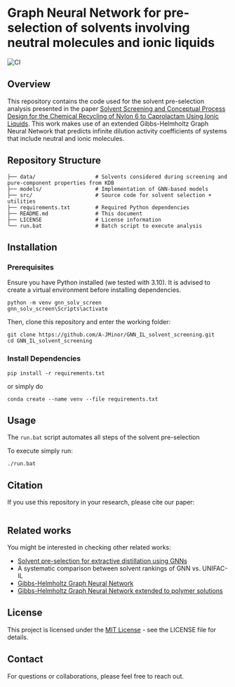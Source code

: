 # Graph Neural Network for pre-selection of solvents involving neutral molecules and ionic liquids

![CI](https://github.com/A-JMinor/GNN_IL_solvent_screening/actions/workflows/test.yml/badge.svg)


## Overview

This repository contains the code used for the solvent pre-selection analysis presented in the paper [Solvent Screening and Conceptual Process Design for the Chemical Recycling of Nylon 6 to Caprolactam Using Ionic Liquids](). This work makes use of an extended Gibbs-Helmholtz Graph Neural Network that predicts infinite dilution activity coefficients of systems that include neutral and ionic molecules.

## Repository Structure

```
├── data/                   # Solvents considered during screening and pure-component properties from KDB
├── models/                 # Implementation of GNN-based models
├── src/                    # Source code for solvent selection + utilities
├── requirements.txt        # Required Python dependencies
├── README.md               # This document
├── LICENSE                 # License information
└── run.bat                 # Batch script to execute analysis
```

## Installation

### Prerequisites

Ensure you have Python installed (we tested with 3.10). It is advised to create a virtual environment before installing dependencies.

```
python -m venv gnn_solv_screen
gnn_solv_screen\Scripts\activate
```

Then, clone this repository and enter the working folder:

```
git clone https://github.com/A-JMinor/GNN_IL_solvent_screening.git
cd GNN_IL_solvent_screening
```

### Install Dependencies

```
pip install -r requirements.txt
```

or simply do

```
conda create --name venv --file requirements.txt
```

## Usage

The `run.bat` script automates all steps of the solvent pre-selection

To execute simply run:

```
./run.bat
```

## Citation

If you use this repository in your research, please cite our paper:

```

```

## Related works

You might be interested in checking other related works:
- [Solvent pre-selection for extractive distillation using GNNs](https://doi.org/10.1016/B978-0-443-15274-0.50324-3)
- A systematic comparison between solvent rankings of GNN vs. UNIFAC-IL
- [Gibbs-Helmholtz Graph Neural Network](https://doi.org/10.1039/D2DD00142J)
- [Gibbs-Helmholtz Graph Neural Network extended to polymer solutions](https://doi.org/10.1021/acs.jpca.3c05892)



## License

This project is licensed under the [MIT License](https://github.com/A-JMinor/GNN_IL_solvent_screening/blob/main/LICENSE) - see the LICENSE file for details.

## Contact

For questions or collaborations, please feel free to reach out.
